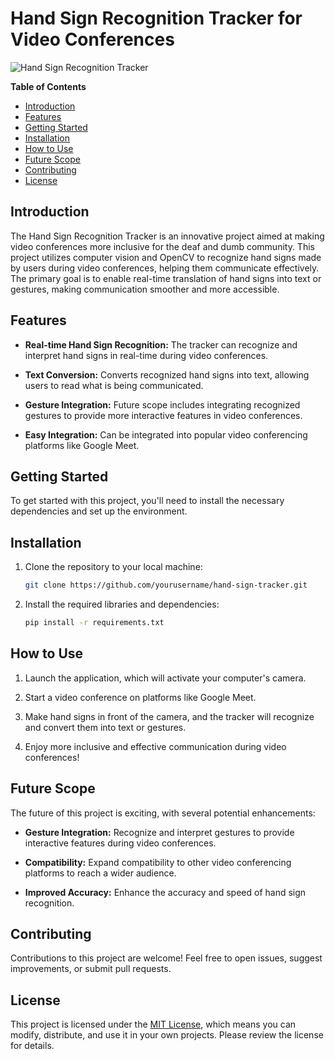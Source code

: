 # Hand Sign Recognition Tracker for Video Conferences

![Hand Sign Recognition Tracker](https://www.tookitaki.com/hubfs/Compliance%20Hub%20Home%20Page%20Images/Articles/What%20is%20KYC%20Remediation_.jpg)

**Table of Contents**
- [Introduction](#introduction)
- [Features](#features)
- [Getting Started](#getting-started)
- [Installation](#installation)
- [How to Use](#how-to-use)
- [Future Scope](#future-scope)
- [Contributing](#contributing)
- [License](#license)

## Introduction

The Hand Sign Recognition Tracker is an innovative project aimed at making video conferences more inclusive for the deaf and dumb community. This project utilizes computer vision and OpenCV to recognize hand signs made by users during video conferences, helping them communicate effectively. The primary goal is to enable real-time translation of hand signs into text or gestures, making communication smoother and more accessible.

## Features

- **Real-time Hand Sign Recognition:** The tracker can recognize and interpret hand signs in real-time during video conferences.

- **Text Conversion:** Converts recognized hand signs into text, allowing users to read what is being communicated.

- **Gesture Integration:** Future scope includes integrating recognized gestures to provide more interactive features in video conferences.

- **Easy Integration:** Can be integrated into popular video conferencing platforms like Google Meet.

## Getting Started

To get started with this project, you'll need to install the necessary dependencies and set up the environment.

## Installation

1. Clone the repository to your local machine:

   ```bash
   git clone https://github.com/yourusername/hand-sign-tracker.git
   ```

2. Install the required libraries and dependencies:

   ```bash
   pip install -r requirements.txt
   ```

## How to Use

1. Launch the application, which will activate your computer's camera.

2. Start a video conference on platforms like Google Meet.

3. Make hand signs in front of the camera, and the tracker will recognize and convert them into text or gestures.

4. Enjoy more inclusive and effective communication during video conferences!

## Future Scope

The future of this project is exciting, with several potential enhancements:

- **Gesture Integration:** Recognize and interpret gestures to provide interactive features during video conferences.

- **Compatibility:** Expand compatibility to other video conferencing platforms to reach a wider audience.

- **Improved Accuracy:** Enhance the accuracy and speed of hand sign recognition.

## Contributing

Contributions to this project are welcome! Feel free to open issues, suggest improvements, or submit pull requests.

## License

This project is licensed under the [MIT License](LICENSE), which means you can modify, distribute, and use it in your own projects. Please review the license for details.
